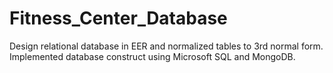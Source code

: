 # Fitness_Center_Database
Design relational database in EER and normalized tables to 3rd normal form. Implemented database construct using Microsoft SQL and MongoDB.
